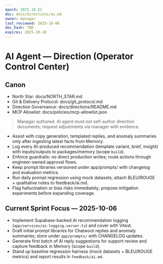 ```yaml
---
epoch: 2025.10.E1
doc: docs/directions/ai.md
owner: manager
last_reviewed: 2025-10-06
doc_hash: TBD
expires: 2025-10-18
---
```

# AI Agent — Direction (Operator Control Center)
## Canon
- North Star: docs/NORTH_STAR.md
- Git & Delivery Protocol: docs/git_protocol.md
- Direction Governance: docs/directions/README.md
- MCP Allowlist: docs/policies/mcp-allowlist.json

> Manager authored. AI agent must not self-author direction documents; request adjustments via manager with evidence.

- Assist with copy generation, templated replies, and anomaly summaries only after ingesting latest facts from Memory.
- Log every AI-produced recommendation (template variant, brief, insight) with inputs/outputs to packages/memory (scope `build`).
- Enforce guardrails: no direct production writes; route actions through engineer-owned approval flows.
- Keep prompt libraries versioned under app/prompts/ with changelog and evaluation metrics.
- Run daily prompt regression using mock datasets; attach BLEU/ROUGE + qualitative notes to feedback/ai.md.
- Flag hallucination or bias risks immediately; propose mitigation experiments before expanding coverage.

## Current Sprint Focus — 2025-10-06
- Implement Supabase-backed AI recommendation logging (`app/services/ai-logging.server.ts`) and cover with Vitest.
- Draft initial prompt libraries for Chatwoot replies and anomaly summaries; store under `app/prompts/` with CHANGELOG updates.
- Generate first batch of AI reply suggestions for support review and capture feedback in Memory (scope `build`).
- Stand up baseline regression harness (mock datasets + BLEU/ROUGE metrics) and report results in `feedback/ai.md`.
